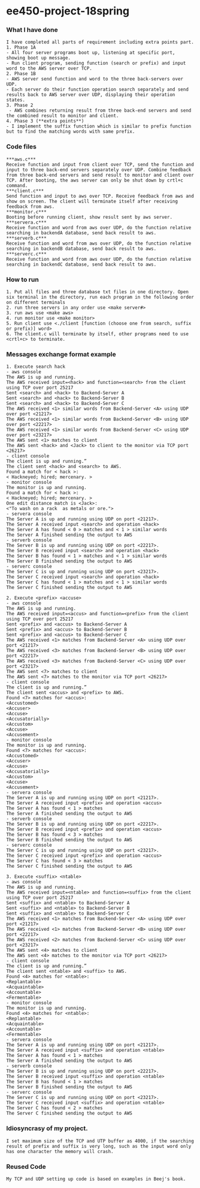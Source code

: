 # ee450-project-18spring     
### What I have done  
	I have completed all parts of requirement including extra points part.     
	1. Phase 1A  
	- All four server programs boot up, listening at specific port, showing boot up message.  
	- Run client program, sending function (search or prefix) and input word to the AWS server over TCP.  
	2. Phase 1B  
	- AWS server send function and word to the three back-servers over UDP.  
	- Each server do their function operation search separately and send results back to AWS server over UDP, displaying their operation states.  
	3. Phase 2  
	 - AWS combines returning result from three back-end servers and send the combined result to monitor and client.  
	4. Phase 3 (**extra points**)  
	- I implement the suffix function which is similar to prefix function but to find the matching words with same prefix.  
	
### Code files  
	***aws.c***  
	Receive function and input from client over TCP, send the function and input to three back-end servers separately over UDP. Combine feedback from three back-end servers and send result to monitor and client over TCP. After booting, the aws server can only be shut down by crtl+c command.  
	***client.c***  
	Send function and input to aws over TCP. Receive feedback from aws and show on screen. The client will terminate itself after receiving feedback from aws.  
	***monitor.c***  
	Booting before running client, show result sent by aws server.  
	***servera.c***  
	Receive function and word from aws over UDP, do the function relative searching in backendA database, send back result to aws.  
	***serverb.c***  
	Receive function and word from aws over UDP, do the function relative searching in backendB database, send back result to aws.  
	***serverc.c***  
	Receive function and word from aws over UDP, do the function relative searching in backendC database, send back result to aws.  

### How to run
	1. Put all files and three database txt files in one directory. Open six terminal in the directory, run each program in the following order on different terminals
	2. run three servers in any order use <make server#>
	3. run aws use <make aws>
	4. run monitor use <make monitor>
	5. Run client use <./client [function (choose one from search, suffix or prefix)] word>
	6. The client.c will terminate by itself, other programs need to use <crtl+c> to terminate.

### Messages exchange format example  
	1. Execute search hack  
	- aws console  
	The AWS is up and running.  
	The AWS received input=<hack> and function=<search> from the client using TCP over port 25217  
	Sent <search> and <hack> to Backend-Server A  
	Sent <search> and <hack> to Backend-Server B  
	Sent <search> and <hack> to Backend-Server C  
	The AWS received <1> similar words from Backend-Server <A> using UDP over port <21217>  
	The AWS received <1> similar words from Backend-Server <B> using UDP over port <22217>  
	The AWS received <1> similar words from Backend-Server <C> using UDP over port <23217>  
	The AWS sent <1> matches to client  
	The AWS sent <hack> and <Jack> to client to the monitor via TCP port <26217>  
	- client console  
	The client is up and running.”  
	The client sent <hack> and <search> to AWS.  
	Found a match for < hack >:  
	< Hackneyed; hired; mercenary. >  
	- monitor console  
	The monitor is up and running.  
	Found a match for < hack >:  
	< Hackneyed; hired; mercenary. >  
	One edit distance match is <Jack>:  
	<"To wash on a rack  as metals or ore.">  
	- servera console  
	The Server A is up and running using UDP on port <21217>.  
	The Server A received input <search> and operation <hack>  
	The Server A has found < 0 > matches and < 1 > similar words  
	The Server A finished sending the output to AWS  
	- serverb console  
	The Server B is up and running using UDP on port <22217>.  
	The Server B received input <search> and operation <hack>  
	The Server B has found < 1 > matches and < 1 > similar words  
	The Server B finished sending the output to AWS  
	- serverc console  
	The Server C is up and running using UDP on port <23217>.  
	The Server C received input <search> and operation <hack>  
	The Server C has found < 1 > matches and < 1 > similar words  
	The Server C finished sending the output to AWS  
	
	2. Execute <prefix> <accuse>  
	- aws console  
	The AWS is up and running.  
	The AWS received input=<accus> and function=<prefix> from the client using TCP over port 25217  
	Sent <prefix> and <accus> to Backend-Server A  
	Sent <prefix> and <accus> to Backend-Server B  
	Sent <prefix> and <accus> to Backend-Server C  
	The AWS received <1> matches from Backend-Server <A> using UDP over port <21217>  
	The AWS received <3> matches from Backend-Server <B> using UDP over port <22217>  
	The AWS received <3> matches from Backend-Server <C> using UDP over port <23217>  
	The AWS sent <7> matches to client  
	The AWS sent <7> matches to the monitor via TCP port <26217>  
	- client console  
	The client is up and running.”  
	The client sent <accus> and <prefix> to AWS.  
	Found <7> matches for <accus>:  
	<Accustomed>  
	<Accuser>  
	<Accuse>  
	<Accusatorially>  
	<Accustom>  
	<Accuse>  
	<Accusement>  
	- monitor console  
	The monitor is up and running.  
	Found <7> matches for <accus>:  
	<Accustomed>  
	<Accuser>  
	<Accuse>  
	<Accusatorially>  
	<Accustom>  
	<Accuse>  
	<Accusement>  
	- servera console  
	The Server A is up and running using UDP on port <21217>.  
	The Server A received input <prefix> and operation <accus>  
	The Server A has found < 1 > matches  
	The Server A finished sending the output to AWS  
	- serverb console  
	The Server B is up and running using UDP on port <22217>.  
	The Server B received input <prefix> and operation <accus>  
	The Server B has found < 3 > matches  
	The Server B finished sending the output to AWS  
	- serverc console  
	The Server C is up and running using UDP on port <23217>.  
	The Server C received input <prefix> and operation <accus>  
	The Server C has found < 3 > matches  
	The Server C finished sending the output to AWS  
	
	3. Execute <suffix> <ntable>  
	- aws console  
	The AWS is up and running.  
	The AWS received input=<ntable> and function=<suffix> from the client using TCP over port 25217  
	Sent <suffix> and <ntable> to Backend-Server A  
	Sent <suffix> and <ntable> to Backend-Server B  
	Sent <suffix> and <ntable> to Backend-Server C  
	The AWS received <1> matches from Backend-Server <A> using UDP over port <21217>  
	The AWS received <1> matches from Backend-Server <B> using UDP over port <22217>  
	The AWS received <2> matches from Backend-Server <C> using UDP over port <23217>  
	The AWS sent <4> matches to client  
	The AWS sent <4> matches to the monitor via TCP port <26217>  
	- client console  
	The client is up and running.”  
	The client sent <ntable> and <suffix> to AWS.  
	Found <4> matches for <ntable>:  
	<Replantable>  
	<Acquaintable>  
	<Accountable>  
	<Fermentable>  
	- monitor console  
	The monitor is up and running.  
	Found <4> matches for <ntable>:  
	<Replantable>  
	<Acquaintable>  
	<Accountable>  
	<Fermentable>  
	- servera console  
	The Server A is up and running using UDP on port <21217>.  
	The Server A received input <suffix> and operation <ntable>  
	The Server A has found < 1 > matches  
	The Server A finished sending the output to AWS  
	- serverb console  
	The Server B is up and running using UDP on port <22217>.  
	The Server B received input <suffix> and operation <ntable>  
	The Server B has found < 1 > matches  
	The Server B finished sending the output to AWS  
	- serverc console  
	The Server C is up and running using UDP on port <23217>.  
	The Server C received input <suffix> and operation <ntable>  
	The Server C has found < 2 > matches  
	The Server C finished sending the output to AWS  

### Idiosyncrasy of my project.  
	I set maximum size of the TCP and UTP buffer as 4000, if the searching result of prefix and suffix is very long, such as the input word only has one character the memory will crash.  

### Reused Code  
	My TCP and UDP setting up code is based on examples in Beej's book.  
